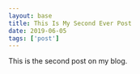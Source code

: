 ```yaml
---
layout: base
title: This Is My Second Ever Post
date: 2019-06-05
tags: ['post']
---
```

This is the second post on my blog.
